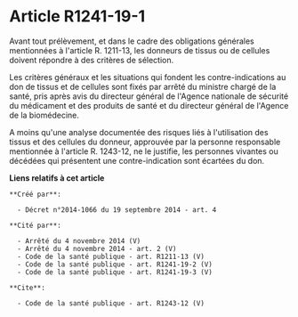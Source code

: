 # Article R1241-19-1

Avant tout prélèvement, et dans le cadre des obligations générales mentionnées à l'article R. 1211-13, les donneurs de tissus
ou de cellules doivent répondre à des critères de sélection. 

Les critères généraux et les situations qui fondent les contre-indications au don de tissus et de cellules sont fixés par
arrêté du ministre chargé de la santé, pris après avis du directeur général de l'Agence nationale de sécurité du médicament
et des produits de santé et du directeur général de l'Agence de la biomédecine. 

A moins qu'une analyse documentée des risques liés à l'utilisation des tissus et des cellules du donneur, approuvée par la
personne responsable mentionnée à l'article R. 1243-12, ne le justifie, les personnes vivantes ou décédées qui présentent une
contre-indication sont écartées du don.

**Liens relatifs à cet article**

	**Créé par**:

	  - Décret n°2014-1066 du 19 septembre 2014 - art. 4

	**Cité par**:

	  - Arrêté du 4 novembre 2014 (V)
	  - Arrêté du 4 novembre 2014 - art. 2 (V)
	  - Code de la santé publique - art. R1211-13 (V)
	  - Code de la santé publique - art. R1241-19-2 (V)
	  - Code de la santé publique - art. R1241-19-3 (V)

	**Cite**:

	  - Code de la santé publique - art. R1243-12 (V)
